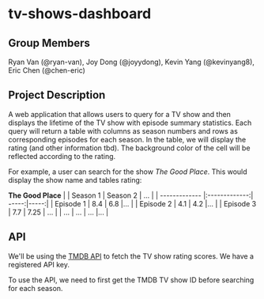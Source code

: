 # tv-shows-dashboard

## Group Members
Ryan Van (@ryan-van), Joy Dong (@joyydong), Kevin Yang (@kevinyang8), Eric Chen (@chen-eric)

## Project Description
A web application that allows users to query for a TV show and then displays the lifetime of the TV show with episode summary statistics. Each query will return a table with columns as season numbers and rows as corresponding episodes for each season. In the table, we will display the rating (and other information tbd). The background color of the cell will be reflected according to the rating.

For example, a user can search for the show _The Good Place_. This would display the show name and tables rating:

**The Good Place**
|               | Season 1           | Season 2  | ...  |
| ------------- |:-------------:| -----:|-----:|
| Episode 1      | 8.4 | 6.8 |... |
| Episode 2      | 4.1      |   4.2 |... |
| Episode 3 | 7.7      |    7.25 | ... |
| ...  | ...      |    ... |... |


## API
We'll be using the [TMDB API](https://www.themoviedb.org/documentation/api) to fetch the TV show rating scores. We have a registered API key.

To use the API, we need to first get the TMDB TV show ID before searching for each season.
